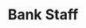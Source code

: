---
title: Bank Staff
order: 2
datePosted: 'Nov-5-2020'
pdf: '/vacancy-bank-staff-10-11-2020.pdf'

---